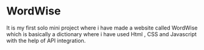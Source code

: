 # WordWise
It is my first solo mini project where i have made a website called WordWise which is  basically a dictionary where i have used Html , CSS and Javascript with the help of API integration.
